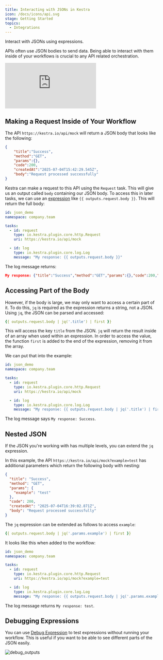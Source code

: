 ```yaml
---
title: Interacting with JSONs in Kestra
icon: /docs/icons/api.svg
stage: Getting Started
topics:
  - Integrations
---
```


Interact with JSONs using expressions.

APIs often use JSON bodies to send data. Being able to interact with them inside of your workflows is crucial to any API related orchestration.

<div class="video-container">
    <iframe src="https://www.youtube.com/embed/OaZ5t5lqKO4?si=jf7opiGXlBho9JPj" title="YouTube video player" frameborder="0" allow="accelerometer; autoplay; clipboard-write; encrypted-media; gyroscope; picture-in-picture; web-share" referrerpolicy="strict-origin-when-cross-origin" allowfullscreen></iframe>
</div>

## Making a Request Inside of Your Workflow

The API `https://kestra.io/api/mock` will return a JSON body that looks like the following:

```json
{
    "title":"Success",
    "method":"GET",
    "params":{},
    "code":200,
    "createdAt":"2025-07-04T15:42:29.545Z",
    "body":"Request processed successfully"
}
```


Kestra can make a request to this API using the `Request` task. This will give us an output called `body` containing our JSON body. To access this in later tasks, we can use an [expression](../expressions/index.md) like `{{ outputs.request.body }}`. This will return the full body:

```yaml
id: json_demo
namespace: company.team

tasks:
  - id: request
    type: io.kestra.plugin.core.http.Request
    uri: https://kestra.io/api/mock

  - id: log
    type: io.kestra.plugin.core.log.Log
    message: "My response: {{ outputs.request.body }}"
```

The log message returns:

```json
My response: {"title":"Success","method":"GET","params":{},"code":200,"createdAt":"2025-07-04T16:36:44.193Z","body":"Request processed successfully"}
```

## Accessing Part of the Body

However, if the body is large, we may only want to access a certain part of it. To do this, `jq` is required as the expression returns a string, not a JSON. Using `jq`, the JSON can be parsed and accessed:

```yaml
{{ outputs.request.body | jq('.title') | first }}
```

This will access the key `title` from the JSON. `jq` will return the result inside of an array when used within an expression. In order to access the value, the function `first` is added to the end of the expression, removing it from the array.

We can put that into the example:

```yaml
id: json_demo
namespace: company.team

tasks:
  - id: request
    type: io.kestra.plugin.core.http.Request
    uri: https://kestra.io/api/mock

  - id: log
    type: io.kestra.plugin.core.log.Log
    message: "My response: {{ outputs.request.body | jq('.title') | first }}"
```

The log message says `My response: Success`.

## Nested JSON

If the JSON you're working with has multiple levels, you can extend the `jq` expression.

In this example, the API `https://kestra.io/api/mock?example=test` has additional parameters which return the following body with nesting:

```json
{
  "title": "Success",
  "method": "GET",
  "params": {
    "example": "test"
  },
  "code": 200,
  "createdAt": "2025-07-04T16:39:02.871Z",
  "body": "Request processed successfully"
}
```

The `jq` expression can be extended as follows to access `example`:

```yaml
{{ outputs.request.body | jq('.params.example') | first }}
```

It looks like this when added to the workflow:

```yaml
id: json_demo
namespace: company.team

tasks:
  - id: request
    type: io.kestra.plugin.core.http.Request
    uri: https://kestra.io/api/mock?example=test

  - id: log
    type: io.kestra.plugin.core.log.Log
    message: "My response: {{ outputs.request.body | jq('.params.example') | first }}"
```

The log message returns `My response: test`.

## Debugging Expressions

You can use [Debug Expression](../04.workflow-components/06.outputs.md#using-debug-expression) to test expressions without running your workflow. This is useful if you want to be able to see different parts of the JSON easily.

![debug_outputs](@assets/docs/how-to-guides/json/json1.png)
